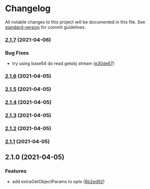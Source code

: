 # Changelog

All notable changes to this project will be documented in this file. See [standard-version](https://github.com/conventional-changelog/standard-version) for commit guidelines.

### [2.1.7](https://github.com/SustainHawaii/s3-files/compare/v2.1.6...v2.1.7) (2021-04-06)


### Bug Fixes

* try using base64 do read getobj stream ([e30de67](https://github.com/SustainHawaii/s3-files/commit/e30de67528b6e2da830c9317a9a8524c1ce08788))

### [2.1.6](https://github.com/SustainHawaii/s3-files/compare/v2.1.5...v2.1.6) (2021-04-05)

### [2.1.5](https://github.com/SustainHawaii/s3-files/compare/v2.1.4...v2.1.5) (2021-04-05)

### [2.1.4](https://github.com/SustainHawaii/s3-files/compare/v2.1.3...v2.1.4) (2021-04-05)

### [2.1.3](https://github.com/SustainHawaii/s3-files/compare/v2.1.2...v2.1.3) (2021-04-05)

### [2.1.2](https://github.com/SustainHawaii/s3-files/compare/v2.1.1...v2.1.2) (2021-04-05)

### [2.1.1](https://github.com/SustainHawaii/s3-files/compare/v2.1.0...v2.1.1) (2021-04-05)

## 2.1.0 (2021-04-05)


### Features

* add extraGetObjectParams to opts ([6b2ed92](https://github.com/SustainHawaii/s3-files/commit/6b2ed92be52432f594ed22b77bd17decb0cb6243))
